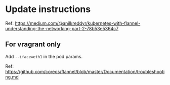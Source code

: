 # Update instructions

Ref: https://medium.com/@anilkreddyr/kubernetes-with-flannel-understanding-the-networking-part-2-78b53e5364c7

## For vragrant only

Add `--iface=eth1` in the pod params.

Ref: https://github.com/coreos/flannel/blob/master/Documentation/troubleshooting.md
